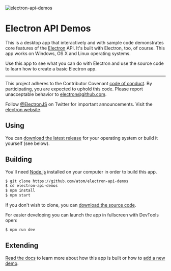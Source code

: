 ![electron-api-demos](https://cloud.githubusercontent.com/assets/671378/14999763/24e09298-1140-11e6-88ba-201a0f3a52d0.png)


# Electron API Demos

This is a desktop app that interactively and with sample code demonstrates core features of the [Electron](http://electron.atom.io) API. It's built with Electron, too, of course. This app works on Windows, OS X and Linux operating systems.

Use this app to see what you can do with Electron and use the source code to learn how to create a basic Electron app.

---

This project adheres to the Contributor Covenant [code of conduct](CODE_OF_CONDUCT.md).
By participating, you are expected to uphold this code. Please report unacceptable
behavior to electron@github.com.

Follow [@ElectronJS](https://twitter.com/electronjs) on Twitter for important
announcements. Visit the [electron website](http://electron.atom.io).

## Using

You can [download the latest release](https://github.com/atom/electron-api-demos/releases) for your operating system or build it yourself (see below).

## Building

You'll need [Node.js](https://nodejs.org) installed on your computer in order to build this app.

```bash
$ git clone https://github.com/atom/electron-api-demos
$ cd electron-api-demos
$ npm install
$ npm start
```

If you don't wish to clone, you can [download the source code](https://github.com/atom/electron-api-demos/archive/master.zip).

For easier developing you can launch the app in fullscreen with DevTools open:

```bash
$ npm run dev
```

## Extending

 [Read the docs](docs.md) to learn more about how this app is built or how to [add a new demo](docs.md#add-a-section-or-demo).
